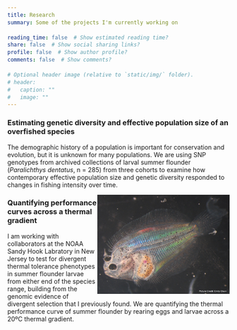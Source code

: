 ```yaml
---
title: Research
summary: Some of the projects I'm currently working on

reading_time: false  # Show estimated reading time?
share: false  # Show social sharing links?
profile: false  # Show author profile?
comments: false  # Show comments?

# Optional header image (relative to `static/img/` folder).
# header:
#   caption: ""
#   image: ""
---
```


### Estimating genetic diversity and effective population size of an overfished species

The demographic history of a population is important for conservation and evolution, but it is unknown for many populations. We are using SNP genotypes from archived collections of larval summer flounder (*Paralichthys dentatus*, n = 285) from three cohorts to examine how contemporary effective population size and genetic diversity responded to changes in fishing intensity over time.

<img align="right" src="/static/img/rainbow_fish.jpg" alt="rainbow_fish" width="300"/> 

### Quantifying performance curves across a thermal gradient

I am working with collaborators at the NOAA Sandy Hook Labratory in New Jersey to test for divergent thermal tolerance phenotypes in summer flounder larvae from either end of the species range, building from the genomic evidence of divergent selection that I previously found. We are quantifying the thermal performance curve of summer flounder by rearing eggs and larvae across a 20ºC thermal gradient.

